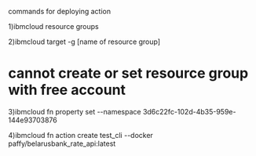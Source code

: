 commands for deploying action

1)ibmcloud resource groups

2)ibmcloud target -g [name of resource group]
# cannot create or set resource group with free account

3)ibmcloud fn property set --namespace 3d6c22fc-102d-4b35-959e-144e93703876

4)ibmcloud fn action create test_cli --docker paffy/belarusbank_rate_api:latest